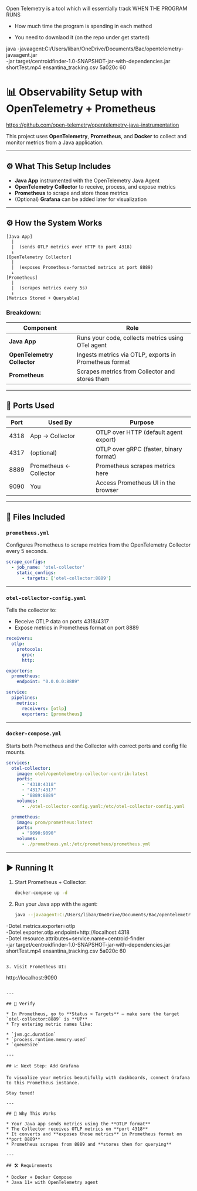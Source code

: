 Open Telemetry is a tool which will essentially track WHEN THE PROGRAM RUNS
-   How much time the program is spending in each method

- You need to downlaod it (on the repo under get started)

java -javaagent:C:/Users/liban/OneDrive/Documents/Bac/opentelemetry-javaagent.jar \
-jar target/centroidfinder-1.0-SNAPSHOT-jar-with-dependencies.jar \
shortTest.mp4 ensantina_tracking.csv 5a020c 60

# 📊 Observability Setup with OpenTelemetry + Prometheus

https://github.com/open-telemetry/opentelemetry-java-instrumentation

This project uses **OpenTelemetry**, **Prometheus**, and **Docker** to collect and monitor metrics from a Java application.

---

## ⚙️ What This Setup Includes

* **Java App** instrumented with the OpenTelemetry Java Agent
* **OpenTelemetry Collector** to receive, process, and expose metrics
* **Prometheus** to scrape and store those metrics
* (Optional) **Grafana** can be added later for visualization

---

## ⚙️ How the System Works

```
[Java App]
  |
  |  (sends OTLP metrics over HTTP to port 4318)
  ↓
[OpenTelemetry Collector]
  |
  |  (exposes Prometheus-formatted metrics at port 8889)
  ↓
[Prometheus]
  |
  |  (scrapes metrics every 5s)
  ↓
[Metrics Stored + Queryable]
```

### Breakdown:

| Component                   | Role                                                   |
| --------------------------- | ------------------------------------------------------ |
| **Java App**                | Runs your code, collects metrics using OTel agent      |
| **OpenTelemetry Collector** | Ingests metrics via OTLP, exports in Prometheus format |
| **Prometheus**              | Scrapes metrics from Collector and stores them         |

---

## 🔌 Ports Used

| Port | Used By                | Purpose                                |
| ---- | ---------------------- | -------------------------------------- |
| 4318 | App → Collector        | OTLP over HTTP (default agent export)  |
| 4317 | (optional)             | OTLP over gRPC (faster, binary format) |
| 8889 | Prometheus ← Collector | Prometheus scrapes metrics here        |
| 9090 | You                    | Access Prometheus UI in the browser    |

---

## 📁 Files Included

### `prometheus.yml`

Configures Prometheus to scrape metrics from the OpenTelemetry Collector every 5 seconds.

```yaml
scrape_configs:
  - job_name: 'otel-collector'
    static_configs:
      - targets: ['otel-collector:8889']
```

---

### `otel-collector-config.yaml`

Tells the collector to:

* Receive OTLP data on ports 4318/4317
* Expose metrics in Prometheus format on port 8889

```yaml
receivers:
  otlp:
    protocols:
      grpc:
      http:

exporters:
  prometheus:
    endpoint: "0.0.0.0:8889"

service:
  pipelines:
    metrics:
      receivers: [otlp]
      exporters: [prometheus]
```

---

### `docker-compose.yml`

Starts both Prometheus and the Collector with correct ports and config file mounts.

```yaml
services:
  otel-collector:
    image: otel/opentelemetry-collector-contrib:latest
    ports:
      - "4318:4318"
      - "4317:4317"
      - "8889:8889"
    volumes:
      - ./otel-collector-config.yaml:/etc/otel-collector-config.yaml

  prometheus:
    image: prom/prometheus:latest
    ports:
      - "9090:9090"
    volumes:
      - ./prometheus.yml:/etc/prometheus/prometheus.yml
```

---

## ▶️ Running It

1. Start Prometheus + Collector:

   ```bash
   docker-compose up -d
   ```

2. Run your Java app with the agent:

   ```bash
   java --javaagent:C:/Users/liban/OneDrive/Documents/Bac/opentelemetry-javaagent.jar \
-Dotel.metrics.exporter=otlp \
-Dotel.exporter.otlp.endpoint=http://localhost:4318 \
-Dotel.resource.attributes=service.name=centroid-finder \
-jar target/centroidfinder-1.0-SNAPSHOT-jar-with-dependencies.jar \
shortTest.mp4 ensantina_tracking.csv 5a020c 60

   ```

3. Visit Prometheus UI:

   ```
   http://localhost:9090
   ```

---

## 🥪 Verify

* In Prometheus, go to **Status > Targets** — make sure the target `otel-collector:8889` is **UP**
* Try entering metric names like:

  * `jvm.gc.duration`
  * `process.runtime.memory.used`
  * `queueSize`

---

## 📈 Next Step: Add Grafana

To visualize your metrics beautifully with dashboards, connect Grafana to this Prometheus instance.

Stay tuned!

---

## 🧠 Why This Works

* Your Java app sends metrics using the **OTLP format**
* The Collector receives OTLP metrics on **port 4318**
* It converts and **exposes those metrics** in Prometheus format on **port 8889**
* Prometheus scrapes from 8889 and **stores them for querying**

---

## 🛠️ Requirements

* Docker + Docker Compose
* Java 11+ with OpenTelemetry agent


